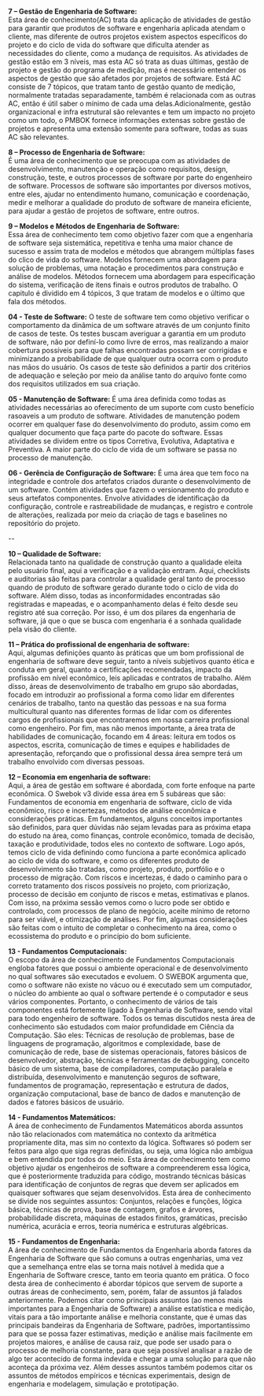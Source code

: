**7 – Gestão de Engenharia de Software:**  
    Esta área de conhecimento\(AC\) trata da aplicação de atividades de gestão para garantir que produtos de software e engenharia aplicada atendam o cliente, mas diferente de outros projetos existem aspectos específicos do projeto e do ciclo de vida do software que dificulta atender as necessidades do  cliente, como a mudança de requisitos. As atividades de gestão estão em 3 níveis, mas esta AC só trata as duas últimas, gestão de projeto e gestão do programa de medição, mas é necessário entender os aspectos de gestão que são afetados por projetos de software. Está AC consiste de 7 tópicos, que tratam tanto de gestão quanto de medição, normalmente tratadas separadamente, também é relacionada com as outras AC, então é útil saber o mínimo de cada uma delas.Adicionalmente, gestão organizacional e infra estrutural são relevantes e tem um impacto no projeto como um todo, o PMBOK fornece informações extensas sobre gestão de projetos e apresenta uma extensão somente para software, todas as suas AC são relevantes.

**8 – Processo de Engenharia de Software:**  
    É uma área de conhecimento que se preocupa com as atividades de desenvolvimento, manutenção e operação como requisitos, design, construção, teste, e outros processos de software por parte do engenheiro de software. Processos de software são importantes por diversos motivos, entre eles, ajudar no entendimento humano, comunicação e coordenação, medir e melhorar a qualidade do produto de software de maneira eficiente, para ajudar a gestão de projetos de software, entre outros.

**9 – Modelos e Métodos de Engenharia de Software:**  
    Essa área de conhecimento tem como objetivo fazer com que a engenharia de software seja sistemática, repetitiva e tenha uma maior chance de sucesso e assim trata de modelos e métodos que abrangem múltiplas fases do clico de vida do software. Modelos fornecem uma abordagem para solução de problemas, uma notação e procedimentos para construção e análise de modelos. Métodos fornecem uma abordagem para especificação do sistema, verificação de itens finais e outros produtos de trabalho. O capitulo é dividido em 4 tópicos, 3 que tratam de modelos e o último que fala dos métodos.

**04 - Teste de Software:**
	O teste de software tem como objetivo verificar o comportamento da dinâmica de um software através de um conjunto finito de casos de teste. Os testes buscam averiguar a garantia em um produto de software, não por definí-lo como livre de erros, mas realizando a maior cobertura possíveis para que falhas encontradas possam ser corrigidas e minimizando a probabilidade de que qualquer outra ocorra com o produto nas mãos do usuário.
	Os casos de teste são definidos a partir dos critérios de adequação e seleção por meio da análise tanto do arquivo fonte como dos requisitos utilizados em sua criação.

**05 - Manutenção de Software:**
	É uma área definida como todas as atividades necessárias ao oferecimento de um suporte com custo benefício rasoaveis a um produto de software. Atividades de manutenção podem ocorrer em qualquer fase do desenvolvimento do produto, assim como em qualquer documento que faça parte do pacote do software. Essas atividades se dividem entre os tipos Corretiva, Evolutiva, Adaptativa e Preventiva. A maior parte do ciclo de vida de um software se passa no processo de manutenção.

**06 - Gerência de Configuração de Software:**
	É uma área que tem foco na integridade e controle dos artefatos criados durante o desenvolvimento de um software. Contém atividades que fazem o versionamento do produto e seus artefatos componentes. Envolve atividades de identificação da configuração, controle e rastreabilidade de mudanças, e registro e controle de alterações, realizada por meio da criação de tags e baselines no repositório do projeto.

--

**10 – Qualidade de Software:**  
    Relacionada tanto na qualidade de construção quanto a qualidade eleita pelo usuário final, aqui a verificação e a validação entram. Aqui, checklists e auditorias são feitas para controlar a qualidade geral tanto de processo quando de produto de software gerado durante todo o ciclo de vida do software. Além disso, todas as inconformidades encontradas são registradas e mapeadas, e o acompanhamento delas é feito desde seu registro até sua correção. Por isso, é um dos pilares da engenharia de software, já que o que se busca com engenharia é a sonhada qualidade pela visão do cliente.

**11 – Prática do profissional de engenharia de software:**  
    Aqui, algumas definições quanto às práticas que um bom profissional de engenharia de software deve seguir, tanto a níveis subjetivos quanto ética e conduta em geral, quanto a certificações recomendadas, impacto da profissão em nível econômico, leis aplicadas e contratos de trabalho. Além disso, áreas de desenvolvimento de trabalho em grupo são abordadas, focado em introduzir ao profissional a forma como lidar em diferentes cenários de trabalho, tanto na questão das pessoas e na sua forma multicultural quanto nas diferentes formas de lidar com os diferentes cargos de profissionais que encontraremos em nossa carreira profissional como engenheiro. Por fim, mas não menos importante, a área trata de habilidades de comunicação, focando em 4 áreas: leitura em todos os aspectos, escrita, comunicação de times e equipes e habilidades de apresentação, reforçando que o profissional dessa área sempre terá um trabalho envolvido com diversas pessoas.

**12 – Economia em engenharia de software:**  
    Aqui, a área de gestão em software é abordada, com forte enfoque na parte econômica. O Swebok v3 divide essa área em 5 subáreas que são: Fundamentos de economia em engenharia de software, ciclo de vida econômico, risco e incertezas, métodos de análise econômica e considerações práticas. Em fundamentos, alguns conceitos importantes são definidos, para quer dúvidas não sejam levadas para as próxima etapa do estudo na área, como finanças, controle econômico, tomada de decisão, taxação e produtividade, todos eles no contexto de software. Logo após, temos ciclo de vida definindo como funciona a parte econômica aplicado ao ciclo de vida do software, e como os diferentes produto de desenvolvimento são tratadas, como projeto, produto, portfólio e o processo de migração. Com riscos e incertezas, é dado o caminho para o correto tratamento dos riscos possíveis no projeto, com priorização, processo de decisão em conjunto de riscos e metas, estimativas e planos. Com isso, na próxima sessão vemos como o lucro pode ser obtido e controlado, com processos de plano de negócio, aceite mínimo de retorno para ser viável, e otimização de análises. Por fim, algumas considerações são feitas com o intuito de completar o conhecimento na área, como o ecossistema do produto e o princípio do bom suficiente.	

**13 - Fundamentos Computacionais:**  
	O escopo da área de conhecimento de Fundamentos Computacionais engloba fatores que possui o ambiente operacional e de desenvolvimento no qual softwares são executados e evoluem. O SWEBOK argumenta que, como o software não existe no vácuo ou é executado sem um computador, o núcleo do ambiente ao qual o software pertende é o computador e seus vários componentes. Portanto, o conhecimento de vários de tais componentes está fortemente ligado à Engenharia de Software, sendo vital para todo engenheiro de software. Todos os temas discutidos nesta área de conhecimento são estudados com maior profundidade em Ciência da Computação. São eles: Técnicas de resolução de problemas, base de linguagens de programação, algoritmos e complexidade, base de comunicação de rede, base de sistemas operacionais, fatores básicos de desenvolvedor, abstração, técnicas e ferramentas de debugging, conceito básico de um sistema, base de compiladores, computação paralela e distribuída, desenvolvimento e manutenção seguros de software, fundamentos de programação, representação e estrutura de dados, organização computacional, base de banco de dados e manutenção de dados e fatores básicos de usuário.

**14 - Fundamentos Matemáticos:**  
	A área de conhecimento de Fundamentos Matemáticos aborda assuntos não tão relacionados com matemática no contexto da aritmética propriamente dita, mas sim no contexto da lógica. Softwares só podem ser feitos para algo que siga regras definidas, ou seja, uma lógica não ambígua e bem entendida por todos do meio. Esta área de conhecimento tem como objetivo ajudar os engenheiros de software a compreenderem essa lógica, que é posteriormente traduzida para código, mostrando técnicas básicas para identificação de conjuntos de regras que devem ser aplicados em quaisquer softwares que sejam desenvolvidos. Esta área de conhecimento se divide nos seguintes assuntos: Conjuntos, relações e funções, lógica básica, técnicas de prova, base de contagem, grafos e árvores, probabilidade discreta, máquinas de estados finitos, gramáticas, precisão numérica, acurácia e erros, teoria numérica e estruturas algébricas.

**15 - Fundamentos de Engenharia:**  
	A área de conhecimento de Fundamentos da Engenharia aborda fatores da Engenharia de Software que são comuns a outras engenharias, uma vez que a semelhança entre elas se torna mais notável à medida que a Engenharia de Software cresce, tanto em teoria quanto em prática. O foco desta área de conhecimento é abordar tópicos que servem de suporte a outras áreas de conhecimento, sem, porém, falar de assuntos já falados anteriormente. Podemos citar como principais assuntos \(ao menos mais importantes para a Engenharia de Software\) a análise estatística e medição, vitais para a tão importante análise e melhoria constante, que é umas das principais bandeiras da Engenharia de Software, padrões, importantíssimo para que se possa fazer estimativas, medição e análise mais facilmente em projetos maiores, e análise de causa raiz, que pode ser usado para o processo de melhoria constante, para que seja possível analisar a razão de algo ter acontecido de forma indevida e chegar a uma solução para que não aconteça da próxima vez. Além desses assuntos também podemos citar os assuntos de métodos empíricos e técnicas experimentais, design de engenharia e modelagem, simulação e prototipação.
